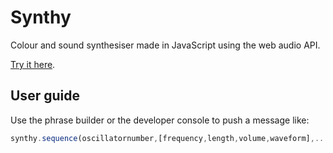Synthy
======

Colour and sound synthesiser made in JavaScript using the web audio API.

[Try it here](http://filipnest.com/synthy/ "Synthy").

User guide
----------

Use the phrase builder or the developer console to push a message like:

```Javascript
synthy.sequence(oscillatornumber,[frequency,length,volume,waveform],...);
```
